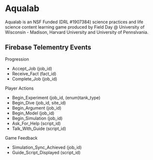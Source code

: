 # Aqualab
Aqualab is an NSF Funded (DRL #1907384) science practices and life science content learning game produced by Field Day @ University of Wisconsin - Madison, Harvard University and University of Pennslvania.

## Firebase Telementry Events

Progression
* Accept_Job (job_id)
* Receive_Fact (fact_id)
* Complete_Job (job_id)

Player Actions
* Begin_Experiment (job_id, (enum)tank_type)
* Begin_Dive (job_id, site_id)
* Begin_Argument (job_id)
* Begin_Model (job_id)
* Begin_Simulation (job_id)
* Ask_For_Help (script_id)
* Talk_With_Guide (script_id)

Game Feedback
* Simulation_Sync_Achieved (job_id)
* Guide_Script_Displayed (script_id)
